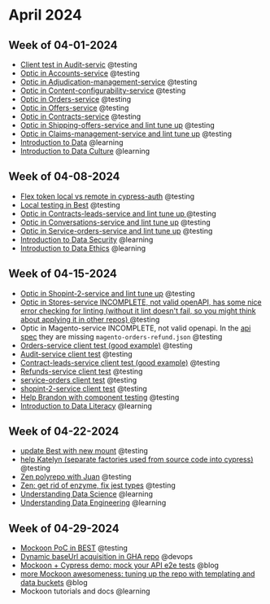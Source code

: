 # April 2024

## Week of 04-01-2024 

* [Client test in Audit-servic](https://github.com/helloextend/audit-service/pull/374) @testing
* [Optic in Accounts-service](https://github.com/helloextend/accounts-service/pull/600) @testing
* [Optic in Adjudication-management-service](https://github.com/helloextend/adjudication-management-service/pull/764) @testing
* [Optic in Content-configurability-service](https://github.com/helloextend/content-configurability-service/pull/408) @testing
* [Optic in Orders-service](https://github.com/helloextend/orders-service/pull/855) @testing
* [Optic in Offers-service](https://github.com/helloextend/offers-service/pull/462) @testing
* [Optic in Contracts-service](https://github.com/helloextend/contracts-service/pull/680) @testing
* [Optic in Shipping-offers-service and lint tune up](https://github.com/helloextend/shipping-offers-service/pull/449) @testing
* [Optic in Claims-management-service and lint tune up](https://github.com/helloextend/claims-management-service/pull/711) @testing
* [Introduction to Data](https://app.datacamp.com/learn/courses/introduction-to-data) @learning
* [Introduction to Data Culture](https://app.datacamp.com/learn/courses/introduction-to-data-culture) @learning

## Week of 04-08-2024

* [Flex token local vs remote in cypress-auth](https://github.com/helloextend/cypress-auth/pull/259/files) @testing
* [Local testing in Best](https://github.com/helloextend/backend-service-template/pull/1039) @testing
* [Optic in Contracts-leads-service and lint tune up ](https://github.com/helloextend/contract-leads-service/pull/296)@testing
* [Optic in Conversations-service and lint tune up](https://github.com/helloextend/conversations-service/pull/839) @testing
* [Optic in Service-orders-service and lint tune up](https://github.com/helloextend/service-orders-service/pull/824) @testing
* [Introduction to Data Security](https://app.datacamp.com/learn/courses/introduction-to-data-security) @learning
* [Introduction to Data Ethics](https://app.datacamp.com/learn/courses/introduction-to-data-ethics) @learning

## Week of 04-15-2024

* [Optic in Shopint-2-service and lint tune up](https://github.com/helloextend/shopint-2-service/pull/675) @testing
* [Optic in Stores-service INCOMPLETE, not valid openAPI, has some nice error checking for linting (without it lint doesn't fail, so you might think about applying it in other repos) ](https://github.com/helloextend/stores-service/pull/473) @testing
* Optic in Magento-service INCOMPLETE, not valid openapi. In the [api spec](https://github.com/helloextend/magento-service/blob/54e21892c51e86458528b4c2d037a16b7f45f2e7/api-rest-spec/2022-02-01/magento-api.json#L160) they are missing `magento-orders-refund.json` @testing
* [Orders-service client test (good example)](https://github.com/helloextend/orders-service/pull/873) @testing
* [Audit-service client test](https://github.com/helloextend/auth-audit-service/pull/471) @testing
* [Contract-leads-service client test (good example)](https://github.com/helloextend/contract-leads-service/pull/311) @testing
* [Refunds-service client test](https://github.com/helloextend/refunds-service/pull/576) @testing
* [service-orders client test](https://github.com/helloextend/service-orders-service/pull/834) @testing
* [shopint-2-service client test](https://github.com/helloextend/shopint-2-service/pull/689) @testing
* [Help Brandon with component testing](https://github.com/helloextend/client/pull/7609) @testing
* [Introduction to Data Literacy](https://app.datacamp.com/learn/courses/introduction-to-data-literacy) @learning

## Week of 04-22-2024

* [update Best with new mount](https://github.com/helloextend/backend-service-template/pull/1065) @testing
* [help Katelyn (separate factories used from source code into cypress)](https://github.com/helloextend/myextend-service/pull/498/files) @testing
* [Zen polyrepo with Juan](https://github.com/helloextend/zen/pull/3) @testing
* [Zen: get rid of enzyme, fix jest types](https://github.com/helloextend/zen/pull/6) @testing
* [Understanding Data Science](https://app.datacamp.com/learn/courses/understanding-data-science) @learning
* [Understanding Data Engineering](https://app.datacamp.com/learn/courses/understanding-data-engineering) @learning

## Week of 04-29-2024

* [Mockoon PoC in BEST](https://github.com/helloextend/backend-service-template/pull/1083) @testing
* [Dynamic baseUrl acquisition in GHA repo](https://github.com/helloextend/gha-reusable-workflows/pull/684/files) @devops
* [Mockoon + Cypress demo: mock your API e2e tests](https://www.youtube.com/watch?v=72T36wtyNpU) @blog
* [more Mockoon awesomeness: tuning up the repo with templating and data buckets](https://www.youtube.com/watch?v=1R6EVnUEW3Q) @blog
* Mockoon tutorials and docs @learning



